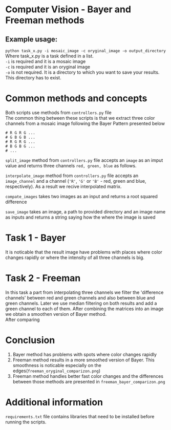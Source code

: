 # Computer Vision - Bayer and Freeman methods
  
## Example usage:  
`python task_x.py -i mosaic_image -c oryginal_image -o output_directory`  
Where task_x.py is a task defined in a list.  
`-i` is required and it is a  mosaic image  
`-c` is required and it is an oryginal image  
`-o` is not required. It is a directory to which you want to save your results. This directory has to exist.  

# Common methods and concepts
Both scripts use methods from `controllers.py` file  
The common thing between these scripts is that we extract three color channels from a mosaic image following the Bayer Pattern presented below
```
# R G R G ...
# G B G B ...
# R G R G ...
# B G B G ...
# ...
```  
`split_image` method from `controllers.py` file accepts an `image` as an imput value and returns three channels `red, green, blue` as follows.  
  
`interpolate_image` method from `controllers.py` file accepts an `image_channel` and a channel (`'R'`, `'G'` or `'B'` - red, green and blue, respectively). As a result we recive interpolated matrix.  
  
`compate_images` takes two images as an input and returns a root squared difference  
  
`save_image` takes an image, a path to provided directory and an image name as inputs and returns a string saying how the where the image is saved  
  
# Task 1 - Bayer

It is noticable that the result image have problems with places where color changes rapidly or where the intensity of all three channels is big.

# Task 2 - Freeman

In this task a part from interpolating three channels we filter the 'difference channels' between red and green channels and also between blue and green channels. Later we use median filtering on both results and add a green channel to each of them. After combining the matrices into an image we obtain a smoothen version of Bayer method.  
After comparing 

# Conclusion
1. Bayer method has problems with spots where color changes rapidly  
2. Freeman method results in a more smoothed version of Bayer. This smoothness is noticable especially on the edges(`freeman_oryginal_comparizon.png`)  
3. Freeman method handles better fast color changes and the differences between those methods are presented in `freeman_bayer_comparizon.png`

# Additional information
`requirements.txt` file contains libraries that need to be installed before running the scripts.